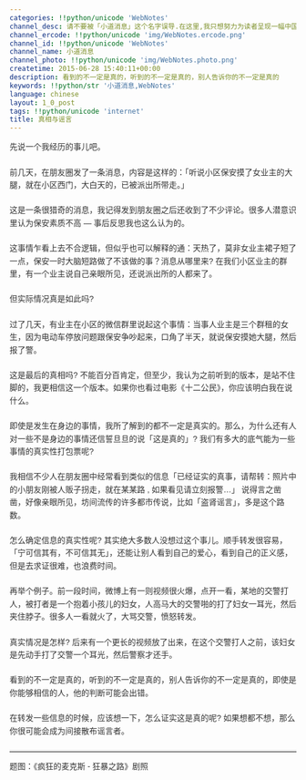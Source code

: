 ```yaml
---
categories: !!python/unicode 'WebNotes'
channel_desc: 请不要被「小道消息」这个名字误导.在这里,我只想努力为读者呈现一幅中国互联网的清明上河图.
channel_ercode: !!python/unicode 'img/WebNotes.ercode.png'
channel_id: !!python/unicode 'WebNotes'
channel_name: 小道消息
channel_photo: !!python/unicode 'img/WebNotes.photo.png'
createtime: 2015-06-28 15:40:11+00:00
description: 看到的不一定是真的，听到的不一定是真的，别人告诉你的不一定是真的
keywords: !!python/str '小道消息,WebNotes'
language: chinese
layout: 1_0_post
tags: !!python/unicode 'internet'
title: 真相与谣言
---
```

<div class="rich_media_content" id="js_content">
<p style="font-family: Avenir, sans-serif; line-height: 1.6em; border: 0px; margin-top: 2px; margin-bottom: 22px; padding: 0px; outline: 0px; color: rgb(51, 51, 51); white-space: normal;">
         先说一个我经历的事儿吧。
        </p>
<p style="font-family: Avenir, sans-serif; line-height: 1.6em; border: 0px; margin-top: 2px; margin-bottom: 22px; padding: 0px; outline: 0px; color: rgb(51, 51, 51); white-space: normal;">
         前几天，在朋友圈发了一条消息，内容是这样的：「听说小区保安摸了女业主的大腿，就在小区西门，大白天的，已被派出所带走。」
        </p>
<p style="font-family: Avenir, sans-serif; line-height: 1.6em; border: 0px; margin-top: 2px; margin-bottom: 22px; padding: 0px; outline: 0px; color: rgb(51, 51, 51); white-space: normal;">
         这是一条很猎奇的消息，我记得发到朋友圈之后还收到了不少评论。很多人潜意识里认为保安素质不高 — 事后反思我也这么认为的。
        </p>
<p style="font-family: Avenir, sans-serif; line-height: 1.6em; border: 0px; margin-top: 2px; margin-bottom: 22px; padding: 0px; outline: 0px; color: rgb(51, 51, 51); white-space: normal;">
         这事情乍看上去不合逻辑，但似乎也可以解释的通：天热了，莫非女业主裙子短了一点，保安一时大脑短路做了不该做的事？消息从哪里来? 在我们小区业主的群里，有一个业主说自己亲眼所见，还说派出所的人都来了。
        </p>
<p style="font-family: Avenir, sans-serif; line-height: 1.6em; border: 0px; margin-top: 2px; margin-bottom: 22px; padding: 0px; outline: 0px; color: rgb(51, 51, 51); white-space: normal;">
         但实际情况真是如此吗?
        </p>
<p style="font-family: Avenir, sans-serif; line-height: 1.6em; border: 0px; margin-top: 2px; margin-bottom: 22px; padding: 0px; outline: 0px; color: rgb(51, 51, 51); white-space: normal;">
         过了几天，有业主在小区的微信群里说起这个事情：当事人业主是三个群租的女生，因为电动车停放问题跟保安争吵起来，口角了半天，就说保安摸她大腿，然后报了警。
        </p>
<p style="font-family: Avenir, sans-serif; line-height: 1.6em; border: 0px; margin-top: 2px; margin-bottom: 22px; padding: 0px; outline: 0px; color: rgb(51, 51, 51); white-space: normal;">
         这是最后的真相吗? 不能百分百肯定，但至少，我认为之前听到的版本，是站不住脚的，我更相信这一个版本。如果你也看过电影《十二公民》，你应该明白我在说什么。
        </p>
<p style="font-family: Avenir, sans-serif; line-height: 1.6em; border: 0px; margin-top: 2px; margin-bottom: 22px; padding: 0px; outline: 0px; color: rgb(51, 51, 51); white-space: normal;">
         即使是发生在身边的事情，我所了解到的都不一定是真实的。那么，为什么还有人对一些不是身边的事情还信誓旦旦的说「这是真的」? 我们有多大的底气能为一些事情的真实性打包票呢?
        </p>
<p style="font-family: Avenir, sans-serif; line-height: 1.6em; border: 0px; margin-top: 2px; margin-bottom: 22px; padding: 0px; outline: 0px; color: rgb(51, 51, 51); white-space: normal;">
         我相信不少人在朋友圈中经常看到类似的信息「已经证实的真事，请帮转：照片中的小朋友刚被人贩子拐走，就在某某路 , 如果看见请立刻报警…」 说得言之凿凿，好像亲眼所见，坊间流传的许多都市传说，比如「盗肾谣言」，多是这个路数。
        </p>
<p style="font-family: Avenir, sans-serif; line-height: 1.6em; border: 0px; margin-top: 2px; margin-bottom: 22px; padding: 0px; outline: 0px; color: rgb(51, 51, 51); white-space: normal;">
         怎么确定信息的真实性呢? 其实绝大多数人没想过这个事儿。顺手转发很容易，「宁可信其有，不可信其无」，还能让别人看到自己的爱心，看到自己的正义感，但是去求证很难，也浪费时间。
        </p>
<p style="font-family: Avenir, sans-serif; line-height: 1.6em; border: 0px; margin-top: 2px; margin-bottom: 22px; padding: 0px; outline: 0px; color: rgb(51, 51, 51); white-space: normal;">
         再举个例子。前一段时间，微博上有一则视频很火爆，点开一看，某地的交警打人，被打者是一个抱着小孩儿的妇女，人高马大的交警啪的打了妇女一耳光，然后夹住脖子。很多人一看就火了，大骂交警，愤怒转发。
        </p>
<p style="font-family: Avenir, sans-serif; line-height: 1.6em; border: 0px; margin-top: 2px; margin-bottom: 22px; padding: 0px; outline: 0px; color: rgb(51, 51, 51); white-space: normal;">
         真实情况是怎样? 后来有一个更长的视频放了出来，在这个交警打人之前，该妇女是先动手打了交警一个耳光，然后警察才还手。
        </p>
<p style="font-family: Avenir, sans-serif; line-height: 1.6em; border: 0px; margin-top: 2px; margin-bottom: 22px; padding: 0px; outline: 0px; color: rgb(51, 51, 51); white-space: normal;">
         看到的不一定是真的，听到的不一定是真的，别人告诉你的不一定是真的，即使是你能够相信的人，他的判断可能会出错。
        </p>
<p style="font-family: Avenir, sans-serif; line-height: 1.6em; border: 0px; margin-top: 2px; margin-bottom: 22px; padding: 0px; outline: 0px; color: rgb(51, 51, 51); white-space: normal;">
         在转发一些信息的时候，应该想一下，怎么证实这是真的呢? 如果想都不想，那么你很可能会成为间接散布谣言者。
        </p>
<hr style="font-family: Avenir, sans-serif; line-height: 1.6em; border-right-width: 0px; border-bottom-width: 0px; border-left-width: 0px; border-top-style: solid; border-top-color: rgb(234, 234, 234); height: 1px; margin: 1em 0px; padding: 0px; color: rgb(51, 51, 51); white-space: normal;"/>
<p style="font-family: Avenir, sans-serif; line-height: 1.6em; border: 0px; margin-top: 2px; margin-bottom: 22px; padding: 0px; outline: 0px; color: rgb(51, 51, 51); white-space: normal;">
         题图：《疯狂的麦克斯 - 狂暴之路》剧照
        </p>
<p>
<br/>
</p>
</div>